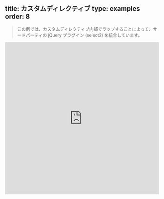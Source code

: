 title: カスタムディレクティブ
type: examples
order: 8
---

> この例では、カスタムディレクティブ内部でラップすることによって、サードパーティの jQuery プラグイン (select2) を統合しています。

<iframe width="100%" height="500" src="http://jsfiddle.net/yyx990803/zuc27nw9/embedded/result,html,js,css" allowfullscreen="allowfullscreen" frameborder="0"></iframe>
